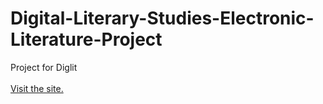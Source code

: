 # Digital-Literary-Studies-Electronic-Literature-Project
Project for Diglit 
<br>
<br>
[Visit the site.](https://ethanhaque.github.io/Digital-Literary-Studies-Electronic-Literature-Project//)